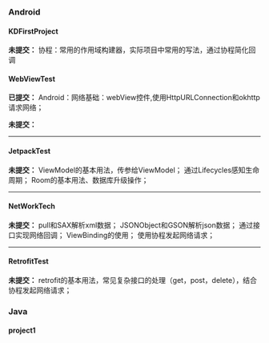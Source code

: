 ### Android

#### KDFirstProject

**未提交：**
协程：常用的作用域构建器，实际项目中常用的写法，通过协程简化回调



#### WebViewTest

**已提交：**
Android：网络基础：webView控件,使用HttpURLConnection和okhttp请求网络；

**未提交：**

****

#### JetpackTest

**未提交：**
ViewModel的基本用法，传参给ViewModel；
通过Lifecycles感知生命周期；
Room的基本用法、数据库升级操作；



****

#### NetWorkTech

**未提交：**
pull和SAX解析xml数据；
JSONObject和GSON解析json数据；
通过接口实现网络回调；
ViewBinding的使用；
使用协程发起网络请求；

****

#### RetrofitTest

**未提交：**
retrofit的基本用法，常见复杂接口的处理（get，post，delete），结合协程发起网络请求；









### Java

#### project1

